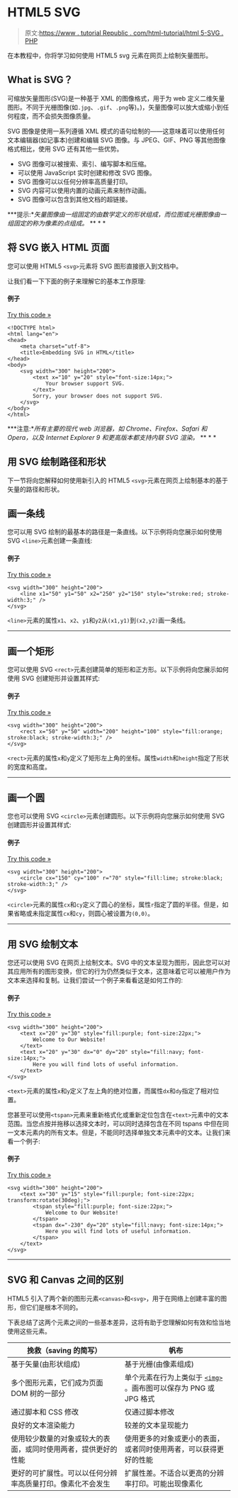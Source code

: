 # HTML5 SVG

> 原文:[https://www . tutorial Republic . com/html-tutorial/html 5-SVG . PHP](https://www.tutorialrepublic.com/html-tutorial/html5-svg.php)

在本教程中，你将学习如何使用 HTML5 svg 元素在网页上绘制矢量图形。

## What is SVG？

可缩放矢量图形(SVG)是一种基于 XML 的图像格式，用于为 web 定义二维矢量图形。不同于光栅图像(如`.jpg`、`.gif`、`.png`等)。)，矢量图像可以放大或缩小到任何程度，而不会损失图像质量。

SVG 图像是使用一系列遵循 XML 模式的语句绘制的——这意味着可以使用任何文本编辑器(如记事本)创建和编辑 SVG 图像。与 JPEG、GIF、PNG 等其他图像格式相比，使用 SVG 还有其他一些优势。

*   SVG 图像可以被搜索、索引、编写脚本和压缩。
*   可以使用 JavaScript 实时创建和修改 SVG 图像。
*   SVG 图像可以以任何分辨率高质量打印。
*   SVG 内容可以使用内置的动画元素来制作动画。
*   SVG 图像可以包含到其他文档的超链接。

 ***提示:**矢量图像由一组固定的由数学定义的形状组成，而位图或光栅图像由一组固定的称为像素的点组成。*  ** * *

## 将 SVG 嵌入 HTML 页面

您可以使用 HTML5 `<svg>`元素将 SVG 图形直接嵌入到文档中。

让我们看一下下面的例子来理解它的基本工作原理:

#### 例子

[Try this code »](../codelab.php?topic=html5&file=embed-svg-into-html-pages "Try this code using online Editor")

```
<!DOCTYPE html>
<html lang="en">
<head>
    <meta charset="utf-8">
    <title>Embedding SVG in HTML</title>
</head>
<body>
    <svg width="300" height="200">
        <text x="10" y="20" style="font-size:14px;">
            Your browser support SVG.
        </text>
        Sorry, your browser does not support SVG.
    </svg>
</body>
</html>
```

 ***注意:**所有主要的现代 web 浏览器，如 Chrome、Firefox、Safari 和 Opera，以及 Internet Explorer 9 和更高版本都支持内联 SVG 渲染。*  ** * *

## 用 SVG 绘制路径和形状

下一节将向您解释如何使用新引入的 HTML5 `<svg>`元素在网页上绘制基本的基于矢量的路径和形状。

## 画一条线

您可以用 SVG 绘制的最基本的路径是一条直线。以下示例将向您展示如何使用 SVG `<line>`元素创建一条直线:

#### 例子

[Try this code »](../codelab.php?topic=html5&file=create-a-line-with-svg "Try this code using online Editor")

```
<svg width="300" height="200">
    <line x1="50" y1="50" x2="250" y2="150" style="stroke:red; stroke-width:3;" />
</svg>
```

`<line>`元素的属性`x1`、`x2`、`y1`和`y2`从`(x1,y1)`到`(x2,y2)`画一条线。

* * *

## 画一个矩形

您可以使用 SVG `<rect>`元素创建简单的矩形和正方形。以下示例将向您展示如何使用 SVG 创建矩形并设置其样式:

#### 例子

[Try this code »](../codelab.php?topic=html5&file=create-a-rectangle-with-svg "Try this code using online Editor")

```
<svg width="300" height="200">
    <rect x="50" y="50" width="200" height="100" style="fill:orange; stroke:black; stroke-width:3;" />
</svg>
```

`<rect>`元素的属性`x`和`y`定义了矩形左上角的坐标。属性`width`和`height`指定了形状的宽度和高度。

* * *

## 画一个圆

您也可以使用 SVG `<circle>`元素创建圆形。以下示例将向您展示如何使用 SVG 创建圆形并设置其样式:

#### 例子

[Try this code »](../codelab.php?topic=html5&file=create-a-circle-with-svg "Try this code using online Editor")

```
<svg width="300" height="200">
    <circle cx="150" cy="100" r="70" style="fill:lime; stroke:black; stroke-width:3;" />
</svg>
```

`<circle>`元素的属性`cx`和`cy`定义了圆心的坐标，属性`r`指定了圆的半径。但是，如果省略或未指定属性`cx`和`cy`，则圆心被设置为`(0,0)`。

* * *

## 用 SVG 绘制文本

您还可以使用 SVG 在网页上绘制文本。SVG 中的文本呈现为图形，因此您可以对其应用所有的图形变换，但它的行为仍然类似于文本，这意味着它可以被用户作为文本来选择和复制。让我们尝试一个例子来看看这是如何工作的:

#### 例子

[Try this code »](../codelab.php?topic=html5&file=render-text-with-svg "Try this code using online Editor")

```
<svg width="300" height="200">
    <text x="20" y="30" style="fill:purple; font-size:22px;">
        Welcome to Our Website!
    </text>
    <text x="20" y="30" dx="0" dy="20" style="fill:navy; font-size:14px;">
        Here you will find lots of useful information.
    </text>
</svg>
```

`<text>`元素的属性`x`和`y`定义了左上角的绝对位置，而属性`dx`和`dy`指定了相对位置。

您甚至可以使用`<tspan>`元素来重新格式化或重新定位包含在`<text>`元素中的文本范围。当您点按并拖移以选择文本时，可以同时选择包含在不同 tspans 中但在同一文本元素内的所有文本。但是，不能同时选择单独文本元素中的文本。让我们来看一个例子:

#### 例子

[Try this code »](../codelab.php?topic=html5&file=rotate-and-render-text-with-svg "Try this code using online Editor")

```
<svg width="300" height="200">
    <text x="30" y="15" style="fill:purple; font-size:22px; transform:rotate(30deg);">
        <tspan style="fill:purple; font-size:22px;">
            Welcome to Our Website!
        </tspan>
        <tspan dx="-230" dy="20" style="fill:navy; font-size:14px;">
            Here you will find lots of useful information.
        </tspan>
    </text>
</svg>
```

* * *

## SVG 和 Canvas 之间的区别

HTML5 引入了两个新的图形元素`<canvas>`和`<svg>`，用于在网络上创建丰富的图形，但它们是根本不同的。

下表总结了这两个元素之间的一些基本差异，这将有助于您理解如何有效和恰当地使用这些元素。

| 挽救（saving 的简写） | 帆布 |
| --- | --- |
| 基于矢量(由形状组成) | 基于光栅(由像素组成) |
| 多个图形元素，它们成为页面 DOM 树的一部分 | 单个元素在行为上类似于 [`<img>`](/html-reference/html-img-tag.php) 。画布图可以保存为 PNG 或 JPG 格式 |
| 通过脚本和 CSS 修改 | 仅通过脚本修改 |
| 良好的文本渲染能力 | 较差的文本呈现能力 |
| 使用较少数量的对象或较大的表面，或同时使用两者，提供更好的性能 | 使用更多的对象或更小的表面，或者同时使用两者，可以获得更好的性能 |
| 更好的可扩展性。可以以任何分辨率高质量打印。像素化不会发生 | 扩展性差。不适合以更高的分辨率打印。可能出现像素化 |**